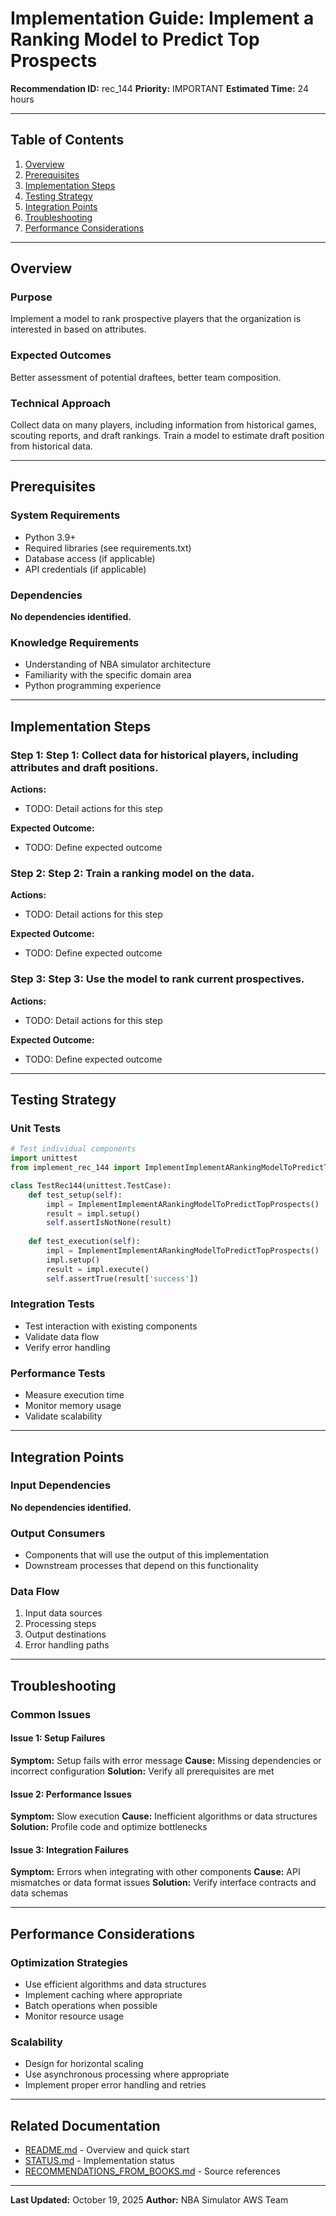 # Implementation Guide: Implement a Ranking Model to Predict Top Prospects

**Recommendation ID:** rec_144
**Priority:** IMPORTANT
**Estimated Time:** 24 hours

---

## Table of Contents

1. [Overview](#overview)
2. [Prerequisites](#prerequisites)
3. [Implementation Steps](#implementation-steps)
4. [Testing Strategy](#testing-strategy)
5. [Integration Points](#integration-points)
6. [Troubleshooting](#troubleshooting)
7. [Performance Considerations](#performance-considerations)

---

## Overview

### Purpose

Implement a model to rank prospective players that the organization is interested in based on attributes.

### Expected Outcomes

Better assessment of potential draftees, better team composition.

### Technical Approach

Collect data on many players, including information from historical games, scouting reports, and draft rankings. Train a model to estimate draft position from historical data.

---

## Prerequisites

### System Requirements

- Python 3.9+
- Required libraries (see requirements.txt)
- Database access (if applicable)
- API credentials (if applicable)

### Dependencies

**No dependencies identified.**

### Knowledge Requirements

- Understanding of NBA simulator architecture
- Familiarity with the specific domain area
- Python programming experience

---

## Implementation Steps

### Step 1: Step 1: Collect data for historical players, including attributes and draft positions.

**Actions:**
- TODO: Detail actions for this step

**Expected Outcome:**
- TODO: Define expected outcome

### Step 2: Step 2: Train a ranking model on the data.

**Actions:**
- TODO: Detail actions for this step

**Expected Outcome:**
- TODO: Define expected outcome

### Step 3: Step 3: Use the model to rank current prospectives.

**Actions:**
- TODO: Detail actions for this step

**Expected Outcome:**
- TODO: Define expected outcome



---

## Testing Strategy

### Unit Tests

```python
# Test individual components
import unittest
from implement_rec_144 import ImplementImplementARankingModelToPredictTopProspects

class TestRec144(unittest.TestCase):
    def test_setup(self):
        impl = ImplementImplementARankingModelToPredictTopProspects()
        result = impl.setup()
        self.assertIsNotNone(result)
    
    def test_execution(self):
        impl = ImplementImplementARankingModelToPredictTopProspects()
        impl.setup()
        result = impl.execute()
        self.assertTrue(result['success'])
```

### Integration Tests

- Test interaction with existing components
- Validate data flow
- Verify error handling

### Performance Tests

- Measure execution time
- Monitor memory usage
- Validate scalability

---

## Integration Points

### Input Dependencies

**No dependencies identified.**

### Output Consumers

- Components that will use the output of this implementation
- Downstream processes that depend on this functionality

### Data Flow

1. Input data sources
2. Processing steps
3. Output destinations
4. Error handling paths

---

## Troubleshooting

### Common Issues

#### Issue 1: Setup Failures

**Symptom:** Setup fails with error message
**Cause:** Missing dependencies or incorrect configuration
**Solution:** Verify all prerequisites are met

#### Issue 2: Performance Issues

**Symptom:** Slow execution
**Cause:** Inefficient algorithms or data structures
**Solution:** Profile code and optimize bottlenecks

#### Issue 3: Integration Failures

**Symptom:** Errors when integrating with other components
**Cause:** API mismatches or data format issues
**Solution:** Verify interface contracts and data schemas

---

## Performance Considerations

### Optimization Strategies

- Use efficient algorithms and data structures
- Implement caching where appropriate
- Batch operations when possible
- Monitor resource usage

### Scalability

- Design for horizontal scaling
- Use asynchronous processing where appropriate
- Implement proper error handling and retries

---

## Related Documentation

- [README.md](README.md) - Overview and quick start
- [STATUS.md](STATUS.md) - Implementation status
- [RECOMMENDATIONS_FROM_BOOKS.md](RECOMMENDATIONS_FROM_BOOKS.md) - Source references

---

**Last Updated:** October 19, 2025
**Author:** NBA Simulator AWS Team
